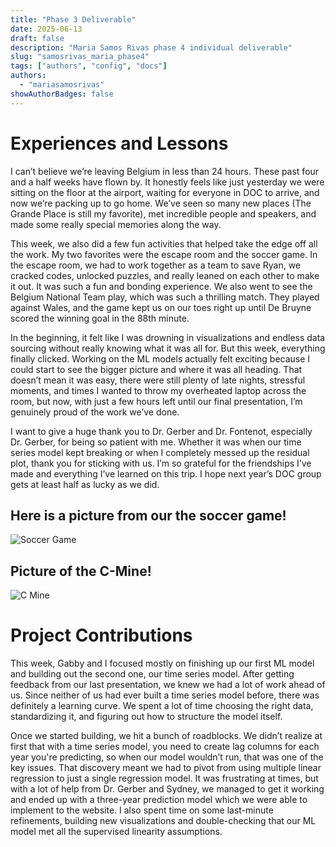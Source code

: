 ```yaml
---
title: "Phase 3 Deliverable"
date: 2025-06-13
draft: false
description: "Maria Samos Rivas phase 4 individual deliverable" 
slug: "samosrivas_maria_phase4"
tags: ["authors", "config", "docs"]
authors: 
  - "mariasamosrivas"
showAuthorBadges: false 
---
```


# Experiences and Lessons  

I can’t believe we’re leaving Belgium in less than 24 hours. These past four and a half weeks have flown by. It honestly feels like just yesterday we were sitting on the floor at the airport, waiting for everyone in DOC to arrive, and now we’re packing up to go home. We’ve seen so many new places (The Grande Place is still my favorite), met incredible people and speakers, and made some really special memories along the way.

This week, we also did a few fun activities that helped take the edge off all the work. My two favorites were the escape room and the soccer game. In the escape room, we had to work together as a team to save Ryan, we cracked codes, unlocked puzzles, and really leaned on each other to make it out. It was such a fun and bonding experience. We also went to see the Belgium National Team play, which was such a thrilling match. They played against Wales, and the game kept us on our toes right up until De Bruyne scored the winning goal in the 88th minute.

In the beginning, it felt like I was drowning in visualizations and endless data sourcing without really knowing what it was all for. But this week, everything finally clicked. Working on the ML models actually felt exciting because I could start to see the bigger picture and where it was all heading. That doesn’t mean it was easy, there were still plenty of late nights, stressful moments, and times I wanted to throw my overheated laptop across the room, but now, with just a few hours left until our final presentation, I’m genuinely proud of the work we’ve done.

I want to give a huge thank you to Dr. Gerber and Dr. Fontenot, especially Dr. Gerber, for being so patient with me. Whether it was when our time series model kept breaking or when I completely messed up the residual plot, thank you for sticking with us. I’m so grateful for the friendships I’ve made and everything I’ve learned on this trip. I hope next year’s DOC group gets at least half as lucky as we did.


## Here is a picture from our the soccer game! 
![Soccer Game](MariaSoccerGame.jpeg)

## Picture of the C-Mine!
![C Mine](MariaCMine.jpeg)


# Project Contributions 

This week, Gabby and I focused mostly on finishing up our first ML model and building out the second one, our time series model. After getting feedback from our last presentation, we knew we had a lot of work ahead of us. Since neither of us had ever built a time series model before, there was definitely a learning curve. We spent a lot of time choosing the right data, standardizing it, and figuring out how to structure the model itself.

Once we started building, we hit a bunch of roadblocks. We didn’t realize at first that with a time series model, you need to create lag columns for each year you're predicting, so when our model wouldn’t run, that was one of the key issues. That discovery meant we had to pivot from using multiple linear regression to just a single regression model. It was frustrating at times, but with a lot of help from Dr. Gerber and Sydney, we managed to get it working and ended up with a three-year prediction model which we were able to implement to the website. I also spent time on some last-minute refinements, building new visualizations and double-checking that our ML model met all the supervised linearity assumptions.
